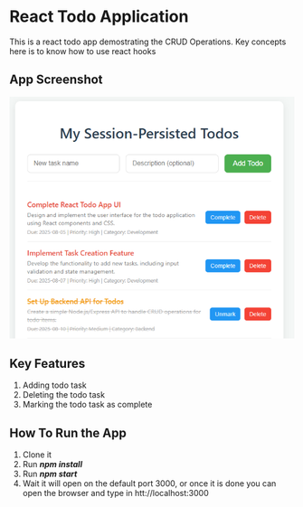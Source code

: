 # React Todo Application
This is a react todo app demostrating the CRUD Operations. Key concepts here is to know how to use react hooks


## App Screenshot
![UI Screenshot for the application](app.png)

## Key Features
1. Adding todo task
2. Deleting the todo task
3. Marking the todo task as complete

## How To Run the App
1. Clone it
2. Run ***npm install***
3. Run ***npm start***
4. Wait it will open on the default port 3000, or once it is done you can open the browser and type in htt://localhost:3000 

